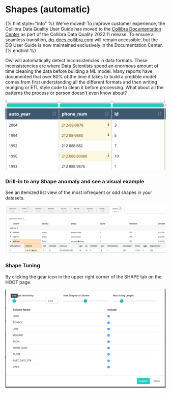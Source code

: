 # Shapes (automatic)

{% hint style="info" %}
We've moved! To improve customer experience, the Collibra Data Quality User Guide has moved to the [Collibra Documentation Center](https://productresources.collibra.com/docs/collibra/latest/Content/DataQuality/DQCoreComponents/Shapes%20\(automatic\).htm) as part of the Collibra Data Quality 2022.11 release. To ensure a seamless transition, [dq-docs.collibra.com](http://dq-docs.collibra.com/) will remain accessible, but the DQ User Guide is now maintained exclusively in the Documentation Center.
{% endhint %}

Owl will automatically detect inconsistencies in data formats. These inconsistencies are where Data Scientists spend an enormous amount of time cleaning the data before building a ML model. Many reports have documented that over 80% of the time it takes to build a credible model comes from first understanding all the different formats and then writing munging or ETL style code to clean it before processing. What about all the patterns the process or person doesn't even know about?

![](../../.gitbook/assets/owl-phone-shapes.png)

### Drill-in to any Shape anomaly and see a visual example

See an itemized list view of the most infrequent or odd shapes in your datasets.

![](../../.gitbook/assets/owl-shape-drillin.png)

### Shape Tuning

By clicking the gear icon in the upper right corner of the SHAPE tab on the HOOT page.

![](../../.gitbook/assets/shape-tuning-owl.png)
